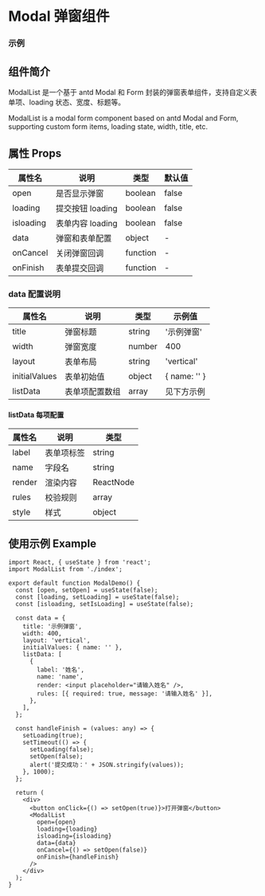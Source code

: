 # Modal 弹窗组件

### 示例
<code src="./demo/index.tsx"></code>

## 组件简介

ModalList 是一个基于 antd Modal 和 Form 封装的弹窗表单组件，支持自定义表单项、loading 状态、宽度、标题等。

ModalList is a modal form component based on antd Modal and Form, supporting custom form items, loading state, width, title, etc.

## 属性 Props

| 属性名      | 说明                | 类型      | 默认值   |
| ----------- | ------------------- | --------- | -------- |
| open        | 是否显示弹窗        | boolean   | false    |
| loading     | 提交按钮 loading    | boolean   | false    |
| isloading   | 表单内容 loading    | boolean   | false    |
| data        | 弹窗和表单配置      | object    | -        |
| onCancel    | 关闭弹窗回调        | function  | -        |
| onFinish    | 表单提交回调        | function  | -        |

### data 配置说明

| 属性名         | 说明             | 类型     | 示例值         |
| -------------- | ---------------- | -------- | -------------- |
| title          | 弹窗标题         | string   | '示例弹窗'     |
| width          | 弹窗宽度         | number   | 400            |
| layout         | 表单布局         | string   | 'vertical'     |
| initialValues  | 表单初始值       | object   | { name: '' }   |
| listData       | 表单项配置数组   | array    | 见下方示例     |

#### listData 每项配置
| 属性名   | 说明         | 类型     |
| -------- | ------------ | -------- |
| label    | 表单项标签   | string   |
| name     | 字段名       | string   |
| render   | 渲染内容     | ReactNode|
| rules    | 校验规则     | array    |
| style    | 样式         | object   |

## 使用示例 Example

```tsx
import React, { useState } from 'react';
import ModalList from './index';

export default function ModalDemo() {
  const [open, setOpen] = useState(false);
  const [loading, setLoading] = useState(false);
  const [isloading, setIsLoading] = useState(false);

  const data = {
    title: '示例弹窗',
    width: 400,
    layout: 'vertical',
    initialValues: { name: '' },
    listData: [
      {
        label: '姓名',
        name: 'name',
        render: <input placeholder="请输入姓名" />,
        rules: [{ required: true, message: '请输入姓名' }],
      },
    ],
  };

  const handleFinish = (values: any) => {
    setLoading(true);
    setTimeout(() => {
      setLoading(false);
      setOpen(false);
      alert('提交成功：' + JSON.stringify(values));
    }, 1000);
  };

  return (
    <div>
      <button onClick={() => setOpen(true)}>打开弹窗</button>
      <ModalList
        open={open}
        loading={loading}
        isloading={isloading}
        data={data}
        onCancel={() => setOpen(false)}
        onFinish={handleFinish}
      />
    </div>
  );
}
```
